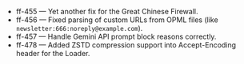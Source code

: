 
- ff-455 — Yet another fix for the Great Chinese Firewall.
- ff-456 — Fixed parsing of custom URLs from OPML files (like `newsletter:666:noreply@example.com`).
- ff-457 — Handle Gemini API prompt block reasons correctly.
- ff-478 — Added ZSTD compression support into Accept-Encoding header for the Loader.
